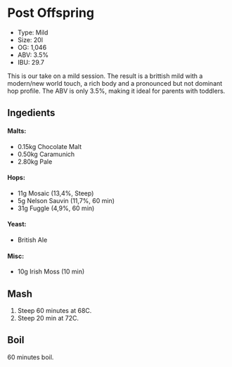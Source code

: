 # Post Offspring

* Type: Mild
* Size: 20l
* OG:   1,046 
* ABV:  3.5%
* IBU:  29.7

This is our take on a mild session. The result is a brittish mild with a modern/new world touch, a rich body and a pronounced but not dominant hop profile. The ABV is only 3.5%, making it ideal for parents with toddlers.

## Ingedients

#### Malts:  

* 0.15kg Chocolate Malt
* 0.50kg Caramunich
* 2.80kg Pale

#### Hops:  

* 11g Mosaic (13,4%, Steep)
* 5g Nelson Sauvin (11,7%, 60 min)
* 31g Fuggle (4,9%, 60 min)

#### Yeast:  
* British Ale
#### Misc:  
* 10g Irish Moss (10 min)

## Mash
1. Steep 60 minutes at 68C.
2. Steep 20 min at 72C.

## Boil
60 minutes boil.